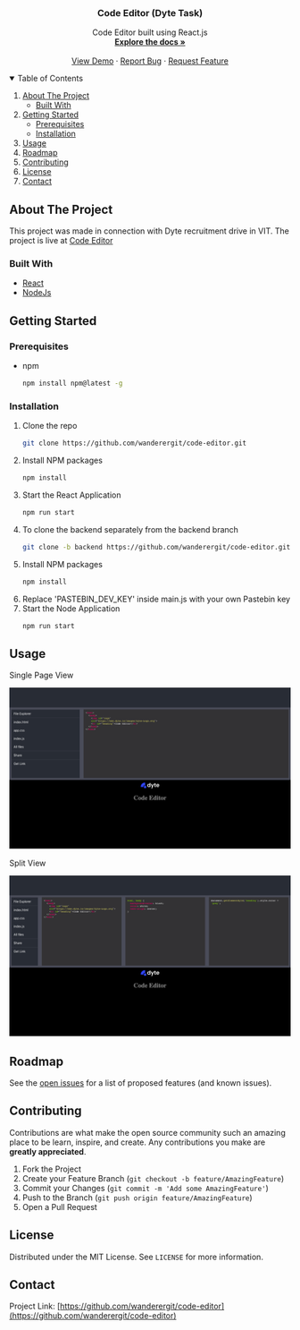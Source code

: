 <br />
<p align="center">
  <h3 align="center">Code Editor (Dyte Task)</h3>

  <p align="center">
    Code Editor built using React.js
    <br />
    <a href="https://github.com/wanderergit/code-editor"><strong>Explore the docs »</strong></a>
    <br />
    <br />
    <a href="https://github.com/wanderergit/code-editor">View Demo</a>
    ·
    <a href="https://github.com/wanderergit/code-editor/issues">Report Bug</a>
    ·
    <a href="https://github.com/wanderergit/code-editor/issues">Request Feature</a>
  </p>
</p>



<!-- TABLE OF CONTENTS -->
<details open="open">
  <summary>Table of Contents</summary>
  <ol>
    <li>
      <a href="#about-the-project">About The Project</a>
      <ul>
        <li><a href="#built-with">Built With</a></li>
      </ul>
    </li>
    <li>
      <a href="#getting-started">Getting Started</a>
      <ul>
        <li><a href="#prerequisites">Prerequisites</a></li>
        <li><a href="#installation">Installation</a></li>
      </ul>
    </li>
    <li><a href="#usage">Usage</a></li>
    <li><a href="#roadmap">Roadmap</a></li>
    <li><a href="#contributing">Contributing</a></li>
    <li><a href="#license">License</a></li>
    <li><a href="#contact">Contact</a></li>
  </ol>
</details>



<!-- ABOUT THE PROJECT -->
## About The Project

This project was made in connection with Dyte recruitment drive in VIT. The project is live at [Code Editor](https://wanderergit.github.io/code-editor/)

### Built With

* [React](https://reactjs.org/)
* [NodeJs](https://nodejs.org/)



<!-- GETTING STARTED -->
## Getting Started

### Prerequisites

* npm
  ```sh
  npm install npm@latest -g
  ```

### Installation

1. Clone the repo
   ```sh
   git clone https://github.com/wanderergit/code-editor.git
   ```
2. Install NPM packages
   ```sh
   npm install
   ```
3. Start the React Application
   ```sh
   npm run start
   ```
4. To clone the backend separately from the backend branch
   ```sh
   git clone -b backend https://github.com/wanderergit/code-editor.git
   ```
5. Install NPM packages
   ```sh
   npm install
   ```
7. Replace 'PASTEBIN_DEV_KEY' inside main.js with your own Pastebin key
6. Start the Node Application
   ```sh
   npm run start
   ```


<!-- USAGE EXAMPLES -->
## Usage

Single Page View

[![Single Page View][product-screenshot1]](https://wanderergit.github.io/code-editor/)

Split View

[![Split View View][product-screenshot2]](https://wanderergit.github.io/code-editor/)

<!-- ROADMAP -->
## Roadmap

See the [open issues](https://github.com/wanderergit/code-editor/issues) for a list of proposed features (and known issues).


<!-- CONTRIBUTING -->
## Contributing

Contributions are what make the open source community such an amazing place to be learn, inspire, and create. Any contributions you make are **greatly appreciated**.

1. Fork the Project
2. Create your Feature Branch (`git checkout -b feature/AmazingFeature`)
3. Commit your Changes (`git commit -m 'Add some AmazingFeature'`)
4. Push to the Branch (`git push origin feature/AmazingFeature`)
5. Open a Pull Request


<!-- LICENSE -->
## License

Distributed under the MIT License. See `LICENSE` for more information.


<!-- CONTACT -->
## Contact

Project Link: [https://github.com/wanderergit/code-editor](https://github.com/wanderergit/code-editor)

[product-screenshot1]: images/screenshot1.png
[product-screenshot2]: images/screenshot2.png